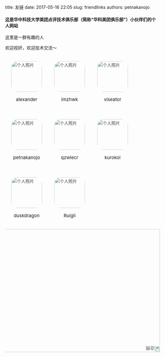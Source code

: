 title: 友链
date: 2017-05-16 22:05
slug: friendlinks
authors: petnakanojo


#### 这是**华中科技大学**美团点评技术俱乐部（简称“华科美团俱乐部”）小伙伴们的个人网站

这里是一群有趣的人

欢迎视奸，欢迎技术交流～




<style>
img {
opacity:0.8;
transition: all ease 0.5s;
}
img:hover {
opacity:1.0;

}
div.perpic:hover {
cursor:pointer;
}
div.perpic:hover p{
color:green;
text-align: center;

}
div.perpic p {
font-size: 15px;
text-align: center;

}
div.perpic {
padding:20px;
}

</style>
<body>
<div class="personbar" style="display: flex;flex-wrap: wrap;justify-content: flex-start;">
<div class="perpic">
<a href="http://www.alexandertang.cn" style="display: inline;"><img src="/images/avatar/alexanderinhustpic.jpg" style="width: 100px;height: 100px;border-radius: 20px;"alt="个人照片"></a><p>alexander<p>
</div>
<div class="perpic">
<a href="http://www.imzhwk.com" style="display: inline;"><img src="/images/avatar/imzhwkpic.jpg" style="width: 100px;height: 100px;border-radius: 20px;"alt="个人照片"></a><p>imzhwk<p>
</div>
<div class="perpic">
<a href="http://www.viseator.com" style="display: inline;"><img src="/images/avatar/viseatorpic.jpg" style="width: 100px;height: 100px;border-radius: 20px;"alt="个人照片"></a><p>viseator<p>
</div>
<div class="perpic">
<a href="http://www.petnakanojo.com" style="display: inline;"><img src="/images/avatar/petnakanojopic.jpg" style="width: 100px;height: 100px;border-radius: 20px;"alt="个人照片"></a><p>petnakanojo<p>
</div>
<div class="perpic">
<a href="http://qzwlecr.github.io" style="display: inline;"><img src="/images/avatar/qzwlecrpic.jpg" style="width: 100px;height: 100px;border-radius: 20px;"alt="个人照片"></a><p>qzwlecr<p>
</div>
<div class="perpic">
<a href="http://www.kurokoi.moe" style="display: inline;"><img src="/images/avatar/korokoipic.jpg" style="width: 100px;height: 100px;border-radius: 20px;"alt="个人照片"></a><p>kurokoi<p>
</div>
<div class="perpic">
<a href="http://blog.duskdragon.com" style="display: inline;"><img src="/images/avatar/duskdragonpic.jpg" style="width: 100px;height: 100px;border-radius: 20px;"alt="个人照片"></a><p>duskdragon<p>
</div>
<div class="perpic">
<a href="http://lrghust.cn" style="display: inline;"><img src="/images/avatar/Ruiglipic.jpg" style="width: 100px;height: 100px;border-radius: 20px;"alt="个人照片"></a><p>Ruigli<p>
</div>
</div>

<div style="margin:0 auto;">
<img src="http://ojvrmnpos.bkt.clouddn.com/groupimg.jpg" style="width:520px;height:400px;transform:rotate(180deg);" alt="合照">
</div>

